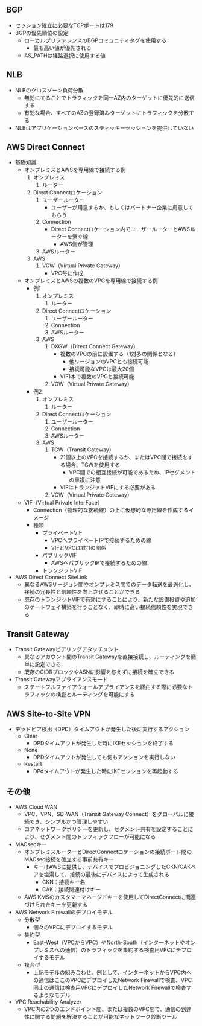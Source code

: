 ## BGP
- セッション確立に必要なTCPポートは179
- BGPの優先順位の設定
    - ローカルプリファレンスのBGPコミュニティタグを使用する
        - 最も高い値が優先される
    - AS_PATHは経路選択に使用する値
## NLB
- NLBのクロスゾーン負荷分散
    - 無効にすることでトラフィックを同一AZ内のターゲットに優先的に送信する
    - 有効な場合、すべてのAZの登録済みターゲットにトラフィックを分散する
- NLBはアプリケーションベースのスティッキーセッションを提供していない
## AWS Direct Connect
- 基礎知識
    - オンプレミスとAWSを専用線で接続する例
        1. オンプレミス
            1. ルーター
        1. Direct Connectロケーション
            1. ユーザールーター
                - ユーザーが用意するか、もしくはパートナー企業に用意してもらう
            1. Connection
                - Direct Connectロケーション内でユーザールーターとAWSルーターを繋ぐ線
                    - AWS側が管理
            1. AWSルーター
        1. AWS
            1. VGW（Virtual Private Gateway）
                - VPC毎に作成
    - オンプレミスとAWSの複数のVPCを専用線で接続する例
        - 例1
            1. オンプレミス
                1. ルーター
            1. Direct Connectロケーション
                1. ユーザールーター
                1. Connection
                1. AWSルーター
            1. AWS
                1. DXGW（Direct Connect Gateway）
                    - 複数のVPCの前に設置する（1対多の関係となる）
                        - 他リージョンのVPCとも接続可能
                        - 接続可能なVPCは最大20個
                    - VIF1本で複数のVPCと接続可能
                1. VGW（Virtual Private Gateway）
        - 例2
            1. オンプレミス
                1. ルーター
            1. Direct Connectロケーション
                1. ユーザールーター
                1. Connection
                1. AWSルーター
            1. AWS
                1. TGW（Transit Gateway）
                    - 21個以上のVPCを接続するか、またはVPC間で接続をする場合、TGWを使用する
                        - VPC間での相互接続が可能であるため、IPセグメントの重複に注意
                    - VIFはトランジットVIFにする必要がある
                1. VGW（Virtual Private Gateway）
    - VIF（Virtual Private InterFace）
        - Connection（物理的な接続線）の上に仮想的な専用線を作成するイメージ
        - 種類
            - プライベートVIF
                - VPCへプライベートIPで接続するための線
                - VIFとVPCは1対1の関係
            - パブリックVIF
                - AWSへパブリックIPで接続するための線
            - トランジットVIF
- AWS Direct Connect SiteLink
    - 異なるAWSリージョン間やオンプレミス間でのデータ転送を最適化し、接続の冗長性と信頼性を向上させることができる
    - 既存のトランジットVIFで有効にすることにより、新たな設備投資や追加のゲートウェイ構築を行うことなく、即時に高い接続信頼性を実現できる
## Transit Gateway
- Transit Gatewayピアリングアタッチメント
    - 異なるアカウント間のTransit Gatewayを直接接続し、ルーティングを簡単に設定できる
    - 既存のCIDRブロックやASNに影響を与えずに接続を確立できる
- Transit Gatewayアプライアンスモード
    - ステートフルファイアウォールアプライアンスを経由する際に必要なトラフィックの検査とルーティングを可能にする
## AWS Site-to-Site VPN
- デッドピア検出（DPD）タイムアウトが発生した後に実行するアクション
    - Clear
        - DPDタイムアウトが発生した時にIKEセッションを終了する
    - None
        - DPDタイムアウトが発生しても何もアクションを実行しない
    - Restart
        - DPdタイムアウトが発生した時にIKEセッションを再起動する
## その他
- AWS Cloud WAN
    - VPC、VPN、SD-WAN（Transit Gateway Connect）をグローバルに接続でき、シンプルかつ管理しやすい
    - コアネットワークポリシーを更新し、セグメント共有を設定することにより、セグメント間のトラフィックフローが可能になる
- MACsecキー
    - オンプレミスルーターとDirectConnectロケーションの接続ポート間のMACsec接続を確立する事前共有キー
        - キーはAWSに提供し、デバイスでプロビジョニングしたCKN/CAKペアを塩湯して、接続の最後にデバイスによって生成される
            - CKN：接続キー名
            - CAK：接続関連付けキー
    - AWS KMSのカスタマーマネージドキーを使用してDirectConnectに関連づけられたキーを更新する
- AWS Network Firewallのデプロイモデル
    - 分散型
        - 個々のVPCにデプロイするモデル
    - 集約型
        - East-West（VPCからVPC）やNorth-South（インターネットやオンプレミスへの通信）のトラフィックを集約する検査用VPCにデプロイするモデル
    - 複合型
        - 上記モデルの組み合わせ。例として、インターネットからVPC内への通信はここのVPCにデプロイしたNetwork Firewallで検査、VPC同士の通信は検査用VPCにデプロイしたNetwork Firewallで検査するようなモデル
- VPC Reachability Analyzer
    - VPC内の2つのエンドポイント間、または複数のVPC間で、通信の到達性に関する問題を解決することが可能なネットワーク診断ツール